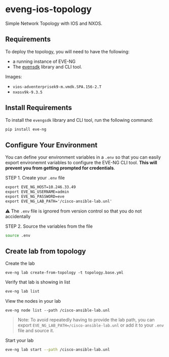 # eveng-ios-topology

Simple Network Topology with IOS and NXOS.


## Requirements

To deploy the topology, you will need to have the following:

* a running instance of EVE-NG
* The [evensdk](https://github.com/ttafsir/evengsdk) library and CLI tool.

Images:

* `vios-adventerprisek9-m.vmdk.SPA.156-2.T`
* `nxosv9k-9.3.5`

## Install Requirements

To install the `evengsdk` library and CLI tool, run the following command:

```sh
pip install eve-ng
```

## Configure Your Environment

You can define your environment variables in a `.env` so that you can easily export environemnt variables to configure the EVE-NG CLI tool. **This will prevent you from getting prompted for credentials**.

STEP 1. Create your `.env` file

```txt
export EVE_NG_HOST=10.246.33.49
export EVE_NG_USERNAME=admin
export EVE_NG_PASSWORD=eve
export EVE_NG_LAB_PATH='/cisco-ansible-lab.unl'
```

:warning: The `.env` file is ignored from version control so that you do not accidentally

STEP 2. Source the variables from the file

```sh
source .env
```

## Create lab from topology

Create the lab

```
eve-ng lab create-from-topology -t topology.base.yml
```

Verify that lab is showing in list

```sh
eve-ng lab list
```

View the nodes in your lab

```
eve-ng node list --path /cisco-ansible-lab.unl
```

> Note: To avoid repeatedly having to provide the lab path, you can export `EVE_NG_LAB_PATH=/cisco-ansible-lab.unl` or add it to your `.env` file and source it.

Start your lab

```sh
eve-ng lab start --path /cisco-ansible-lab.unl
```
